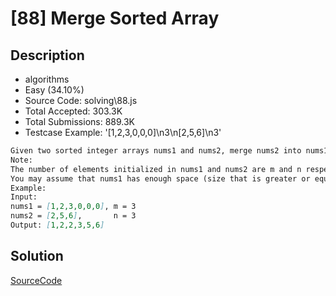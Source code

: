 # [88] Merge Sorted Array

## Description

* algorithms
* Easy (34.10%)
* Source Code:       solving\88.js
* Total Accepted:    303.3K
* Total Submissions: 889.3K
* Testcase Example:  '[1,2,3,0,0,0]\n3\n[2,5,6]\n3'

```md
Given two sorted integer arrays nums1 and nums2, merge nums2 into nums1 as one sorted array.
Note:
The number of elements initialized in nums1 and nums2 are m and n respectively.
You may assume that nums1 has enough space (size that is greater or equal to m + n) to hold additional elements from nums2.
Example:
Input:
nums1 = [1,2,3,0,0,0], m = 3
nums2 = [2,5,6],       n = 3
Output: [1,2,2,3,5,6]

```

## Solution

[SourceCode](./solution.js)